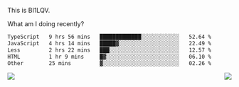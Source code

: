 This is BI1LQV.

What am I doing recently?

<!--START_SECTION:waka-->

```txt
TypeScript   9 hrs 56 mins   █████████████░░░░░░░░░░░░   52.64 %
JavaScript   4 hrs 14 mins   █████▓░░░░░░░░░░░░░░░░░░░   22.49 %
Less         2 hrs 22 mins   ███░░░░░░░░░░░░░░░░░░░░░░   12.57 %
HTML         1 hr 9 mins     █▓░░░░░░░░░░░░░░░░░░░░░░░   06.10 %
Other        25 mins         ▓░░░░░░░░░░░░░░░░░░░░░░░░   02.26 %
```

<!--END_SECTION:waka-->
<img align="right" src="https://github-readme-stats.vercel.app/api?username=bi1lqv&show_icons=true&count_private=true">

<img src="https://metrics.lecoq.io/bi1lqv?template=classic&base.activity=0&base.community=0&base.repositories=0&base.metadata=0&isocalendar=1&base=header%2C%20activity%2C%20community%2C%20repositories%2C%20metadata&base.indepth=false&base.hireable=false&isocalendar=false&isocalendar.duration=full-year&config.timezone=Asia%2FShanghai">
